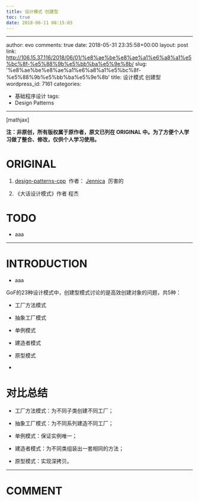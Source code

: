 ```yaml
---
title: 设计模式 创建型
toc: true
date: 2018-06-11 08:15:03
---
```

---
author: evo
comments: true
date: 2018-05-31 23:35:58+00:00
layout: post
link: http://106.15.37.116/2018/06/01/%e8%ae%be%e8%ae%a1%e6%a8%a1%e5%bc%8f-%e5%88%9b%e5%bb%ba%e5%9e%8b/
slug: '%e8%ae%be%e8%ae%a1%e6%a8%a1%e5%bc%8f-%e5%88%9b%e5%bb%ba%e5%9e%8b'
title: 设计模式 创建型
wordpress_id: 7161
categories:
- 基础程序设计
tags:
- Design Patterns
---

<!-- more -->

[mathjax]

**注：非原创，所有版权属于原作者，原文已列在 ORIGINAL 中。为了方便个人学习做了整合、修改，仅供个人学习使用。**


# ORIGINAL





 	
  1. [design-patterns-cpp](https://github.com/yogykwan/design-patterns-cpp)  作者： [Jennica](http://jennica.space/)  厉害的

 	
  2. 《大话设计模式》作者 程杰




# TODO





 	
  * aaa





* * *





# INTRODUCTION





 	
  * aaa




GoF的23种设计模式中，创建型模式讨论的是高效创建对象的问题，共5种：

 	
  * 工厂方法模式

 	
  * 抽象工厂模式

 	
  * 单例模式

 	
  * 建造者模式

 	
  * 原型模式

 	
  * 



# 对比总结





 	
  * 工厂方法模式：为不同子类创建不同工厂；

 	
  * 抽象工厂模式：为不同系列建造不同工厂；

 	
  * 单例模式：保证实例唯一；

 	
  * 建造者模式：为不同类组装出一套相同的方法；

 	
  * 原型模式：实现深拷贝。






















* * *





# COMMENT



